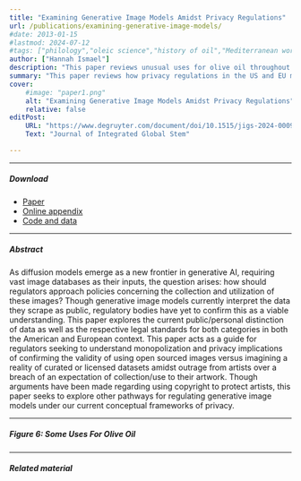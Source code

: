 ```yaml
---
title: "Examining Generative Image Models Amidst Privacy Regulations" 
url: /publications/examining-generative-image-models/
#date: 2013-01-15
#lastmod: 2024-07-12
#tags: ["philology","oleic science","history of oil","Mediterranean world"]
author: ["Hannah Ismael"]
description: "This paper reviews unusual uses for olive oil throughout the Mediterranean world. Published in the Journal of Oleic Science, 2013." 
summary: "This paper reviews how privacy regulations in the US and EU may apply to generative image models. The paper explores market and public interest implications of different privacy law interpretations." 
cover:
    #image: "paper1.png"
    alt: "Examining Generative Image Models Amidst Privacy Regulations"
    relative: false
editPost:
    URL: "https://www.degruyter.com/document/doi/10.1515/jigs-2024-0009/html?lang=en&srsltid=AfmBOoqIFPlQmkP_J8Swe-cHz_upx93dHvg7oBOaXxYJ9IQaLo4SWsG3"
    Text: "Journal of Integrated Global Stem"

---
```


---

##### Download

+ [Paper](paper1.pdf)
+ [Online appendix](appendix1.pdf)
+ [Code and data](https://github.com/pmichaillat/feru)

---

##### Abstract

As diffusion models emerge as a new frontier in generative AI, requiring vast image databases as their inputs, the question arises: how should regulators approach policies concerning the collection and utilization of these images? Though generative image models currently interpret the data they scrape as public, regulatory bodies have yet to confirm this as a viable understanding. This paper explores the current public/personal distinction of data as well as the respective legal standards for both categories in both the American and European context. This paper acts as a guide for regulators seeking to understand monopolization and privacy implications of confirming the validity of using open sourced images versus imagining a reality of curated or licensed datasets amidst outrage from artists over a breach of an expectation of collection/use to their artwork. Though arguments have been made regarding using copyright to protect artists, this paper seeks to explore other pathways for regulating generative image models under our current conceptual frameworks of privacy.

---

##### Figure 6: Some Uses For Olive Oil


---



##### Related material

